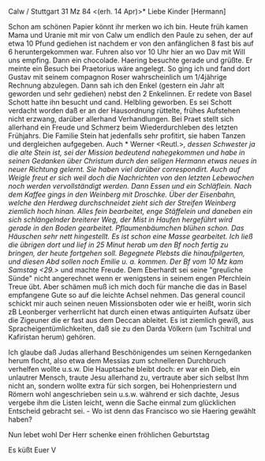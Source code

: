  Calw / Stuttgart 31 Mz 84
 <(erh. 14 Apr)>*
Liebe Kinder [Hermann]

Schon am schönen Papier könnt ihr merken wo ich bin. Heute früh kamen Mama und Uranie mit mir von Calw um endlich den Paule zu sehen, der auf etwa 10 Pfund gediehen ist nachdem er von den anfänglichen 8 fast bis auf 6 heruntergekommen war. Fuhren also vor 10 Uhr hier an wo Dav mit Will uns empfing. Dann ein chocolade. Haering besuchte gerade und grüßte. Er meinte ein Besuch bei Praetorius wäre angelegt. So ging ich und fand dort Gustav mit seinem compagnon Roser wahrscheinlich um 1/4jährige Rechnung abzulegen. Dann sah ich den Enkel (gestern ein Jahr alt geworden und sehr gediehen) nebst den 2 Enkelinnen. Er redete von Basel Schott hatte ihn besucht und cand. Helbling geworben. Es sei Schott verdacht worden daß er an der Hausordnung rüttelte, frühes Aufstehen nicht erzwang, darüber allerhand Verhandlungen. Bei Praet stellt sich allerhand ein Freude und Schmerz beim Wiederdurchleben des letzten Frühjahrs. Die Familie Stein hat jedenfalls sehr profitirt, sie haben Tanzen und dergleichen aufgegeben. Auch <Gustav>* Werner <Reutl.>*, dessen Schwester ja die alte Stein ist, sei der Mission bedeutend nahegekommen und habe in seinen Gedanken über Christum durch den seligen Hermann etwas neues in neuer Richtung gelernt. Sie haben viel darüber correspondirt. Auch auf Weigle freut er sich weil doch die Nachrichten von den letzten Lebewochen noch werden vervollständigt werden. 
Dann Essen und ein Schläflein. Nach dem Kaffee gings in den Weinberg mit Droschke. Über der Eisenbahn, welche den Herdweg durchschneidet zieht sich der Streifen Weinberg ziemlich hoch hinan. Alles fein bearbeitet, enge Stäffelein und daneben ein sich schlängelnder breiterer Weg, der Mist in Haufen hergeführt wird gerade in den Boden gearbeitet. Pflaumenbäumchen blühen schon. Das Häuschen sehr nett hingestellt. Es ist schon eine Masse gearbeitet. Ich ließ die übrigen dort und lief in 25 Minut herab um den Bf noch fertig zu bringen, der heute fortgehen soll. Begegnete Plebsts die hinaufpilgerten, und diesen Abd sollen noch Emilie u. a. kommen. 
Der Bf vom 10 Mz kam Samstag <29.>* und machte Freude. Dem Eberhardt sei seine "greuliche Sünde" nicht angerechnet wenn er wenigstens in seinem engen Pferchlein Treue übt. Aber schämen muß ich mich doch für manche die das in Basel empfangene Gute so auf die leichte Achsel nehmen. Das general council schickt mir auch seinen neuen Missionsboten oder wie er heißt, worin sich zB Leonberger verherrlicht hat durch einen etwas antiquirten Aufsatz über die Zigeuner die er fast aus dem Deccan ableitet. Es ist ziemlich gewiß, aus Spracheigentümlichkeiten, daß sie zu den Darda Völkern (um Tschitral und Kafiristan herum) gehören.

Ich glaube daß Judas allerhand Beschönigendes um seinen Kerngedanken herum flocht, also etwa dem Messias zum schnelleren Durchbruch verhelfen wollte u.s.w. Die Hauptsache bleibt doch: er war ein Dieb, ein unlautrer Mensch, traute Jesu allerhand zu, vertraute aber sich selbst Ihm nicht an, sondern wollte extra für sich sorgen, bei Hohenpriestern und Römern wohl angeschrieben sein u.s.w. während er sich dachte, Jesus vergebe ihm die Listen leicht, wenn die Sache einmal zum glücklichen Entscheid gebracht sei. - Wo ist denn das Francisco wo sie Haering gewählt haben?

Nun lebet wohl Der Herr schenke einen fröhlichen Geburtstag

 Es küßt Euer V
